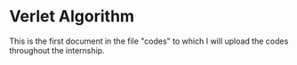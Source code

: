 # Verlet Algorithm
This is the first document in the file "codes" to which I will upload the codes throughout the internship.
